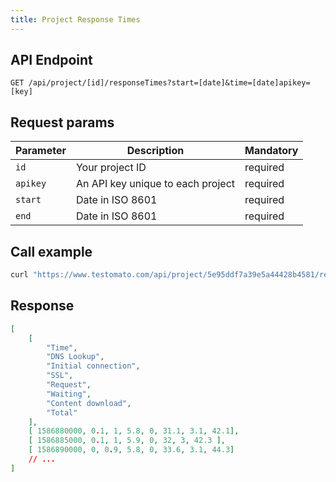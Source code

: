 ```yaml
---
title: Project Response Times
---
```


## API Endpoint

```text
GET /api/project/[id]/responseTimes?start=[date]&time=[date]apikey=[key]
```

## Request params

| Parameter | Description | Mandatory |
| --------- | ------------ | -------- |
| `id`      | Your project ID | required |
| `apikey`  | An API key unique to each project | required |
| `start`  | Date in ISO 8601 | required |
| `end`  | Date in ISO 8601 | required |

## Call example

```bash title="Example CURL call"
curl "https://www.testomato.com/api/project/5e95ddf7a39e5a44428b4581/responseTimes?apikey=4PJAOwTK&start=2020-04-01T00:00:00.000+02:00&end=2020-04-30T23:59:59.999+02:00"
```

## Response

```json title="Example JSON response"
[
	[
		"Time",
		"DNS Lookup",
		"Initial connection",
		"SSL",
		"Request",
		"Waiting",
		"Content download",
		"Total"
	],
	[ 1586880000, 0.1, 1, 5.8, 0, 31.1, 3.1, 42.1],
	[ 1586885000, 0.1, 1, 5.9, 0, 32, 3, 42.3 ],
	[ 1586890000, 0, 0.9, 5.8, 0, 33.6, 3.1, 44.3]
    // ...
]
```